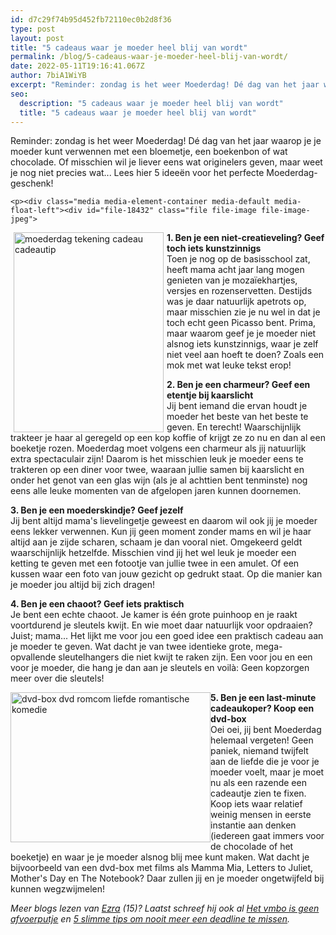 ```yaml
---
id: d7c29f74b95d452fb72110ec0b2d8f36
type: post
layout: post
title: "5 cadeaus waar je moeder heel blij van wordt"
permalink: /blog/5-cadeaus-waar-je-moeder-heel-blij-van-wordt/
date: 2022-05-11T19:16:41.067Z
author: 7biA1WiYB
excerpt: "Reminder: zondag is het weer Moederdag! Dé dag van het jaar waarop je je moeder kunt verwennen met een bloemetje, een boekenbon of wat chocolade. Of misschien wil je liever eens wat originelers geven, maar weet je nog niet precies wat... Lees hier 5 ideeën voor het perfecte Moederdag-geschenk!  "
seo:
  description: "5 cadeaus waar je moeder heel blij van wordt"
  title: "5 cadeaus waar je moeder heel blij van wordt"
---
```

Reminder: zondag is het weer Moederdag! Dé dag van het jaar waarop je je moeder kunt verwennen met een bloemetje, een boekenbon of wat chocolade. Of misschien wil je liever eens wat originelers geven, maar weet je nog niet precies wat... Lees hier 5 ideeën voor het perfecte Moederdag-geschenk!  

    <p><div class="media media-element-container media-default media-float-left"><div id="file-18432" class="file file-image file-image-jpeg">

        
  
  <div class="content">
    <img alt="moederdag tekening cadeau cadeautip" height="320" width="240" style="float: left; width: 240px; height: 320px; margin-left: 5px; margin-right: 5px;" class="media-element file-default" src="https://7dagen.netlify.app/sites/default/files/moederdag.jpg">  </div>

  
</div>
</div><strong>1. Ben je een niet-creatieveling? Geef toch iets kunstzinnigs</strong><br>Toen je nog op de basisschool zat, heeft mama acht jaar lang mogen genieten van je mozaïekhartjes, versjes en rozenservetten. Destijds was je daar natuurlijk apetrots op, maar misschien zie je nu wel in dat je toch echt geen Picasso bent. Prima, maar waarom geef je je moeder niet alsnog iets kunstzinnigs, waar je zelf niet veel aan hoeft te doen? Zoals een mok met wat leuke tekst erop! 
<p><strong>2. Ben je een charmeur? Geef een etentje bij kaarslicht</strong><br>Jij bent iemand die ervan houdt je moeder het beste van het beste te geven. En terecht! Waarschijnlijk trakteer je haar al geregeld op een kop koffie of krijgt ze zo nu en dan al een boeketje rozen. Moederdag moet volgens een charmeur als jij natuurlijk extra spectaculair zijn! Daarom is het misschien leuk je moeder eens te trakteren op een diner voor twee, waaraan jullie samen bij kaarslicht en onder het genot van een glas wijn (als je al achttien bent tenminste) nog eens alle leuke momenten van de afgelopen jaren kunnen doornemen. </p>
<p><strong>3. Ben je een moederskindje? Geef jezelf</strong><br>Jij bent altijd mama's lievelingetje geweest en daarom wil ook jij je moeder eens lekker verwennen. Kun jij geen moment zonder mams en wil je haar altijd aan je zijde scharen, schaam je dan vooral niet. Omgekeerd geldt waarschijnlijk hetzelfde. Misschien vind jij het wel leuk je moeder een ketting te geven met een fotootje van jullie twee in een amulet. Of een kussen waar een foto van jouw gezicht op gedrukt staat. Op die manier kan je moeder jou altijd bij zich dragen!</p>
<p><strong>4. Ben je een chaoot? Geef iets praktisch</strong><br>Je bent een echte chaoot. Je kamer is één grote puinhoop en je raakt voortdurend je sleutels kwijt. En wie moet daar natuurlijk voor opdraaien? Juist; mama... Het lijkt me voor jou een goed idee een praktisch cadeau aan je moeder te geven. Wat dacht je van twee identieke grote, mega-opvallende sleutelhangers die niet kwijt te raken zijn. Een voor jou en een voor je moeder, die hang je dan aan je sleutels en voilà: Geen kopzorgen meer over die sleutels!</p>
<p><div class="media media-element-container media-default media-float-left"><div id="file-18433" class="file file-image file-image-jpeg">

        
  
  <div class="content">
    <img alt="dvd-box dvd romcom liefde romantische komedie" height="240" width="320" style="float: left;" class="media-element file-default" src="https://7dagen.netlify.app/sites/default/files/IMG_0241%20%281%29_0.JPG">  </div>

  
</div>
</div>
<p><strong>5. Ben je een last-minute cadeaukoper? Koop een dvd-box</strong><br>Oei oei, jij bent Moederdag helemaal vergeten! Geen paniek, niemand twijfelt aan de liefde die je voor je moeder voelt, maar je moet nu als een razende een cadeautje zien te fixen. Koop iets waar relatief weinig mensen in eerste instantie aan denken (iedereen gaat immers voor de chocolade of het boeketje) en waar je je moeder alsnog blij mee kunt maken. Wat dacht je bijvoorbeeld van een dvd-box met films als Mamma Mia, Letters to Juliet, Mother's Day en The Notebook? Daar zullen jij en je moeder ongetwijfeld bij kunnen wegzwijmelen!</p>
<p><em>Meer blogs lezen van <a href="https://7dagen.netlify.app/users/ezra-vogt">Ezra</a> (15)? Laatst schreef hij ook al <a href="https://7dagen.netlify.app/blog/het-vmbo-geen-afvoerputje">Het vmbo is geen afvoerputje</a> en <a href="https://7dagen.netlify.app/blog/5-slimme-tips-om-nooit-meer-een-deadline-te-missen">5 slimme tips om nooit meer een deadline te missen</a>.</em></p>
<p> </p>  
